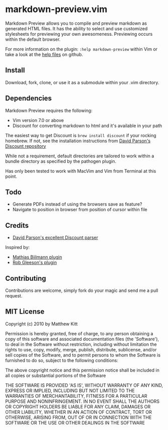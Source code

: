 # markdown-preview.vim

Markdown Preview allows you to compile and preview markdown as generated HTML
files. It has the ability to select and use customized stylesheets for 
previewing your own awesomeness. Previewing occurs within the default browser.

For more information on the plugin: `:help markdown-preview` within Vim or take a look at the [help files](http://github.com/mkitt/markdown-preview.vim/blob/master/doc/markdown-preview.txt) on github.


## Install

Download, fork, clone, or use it as a submodule within your .vim directory.


## Dependencies

Markdown Preview requires the following:

- Vim version 7.0 or above
- Discount for converting markdown to html and it's available in your path

The easiest way to get Discount is `brew install discount` if your rocking 
 homebrew. If not, see the installation instructions from [David Parson's Discount
repository](https://github.com/Orc/discount)

While not a requirement, default directories are tailored to work within a
bundle directory as specified by the pathogen plugin.

Has only been tested to work with MacVim and Vim from Terminal at this point.


## Todo

- Generate PDFs instead of using the browsers save as feature?
- Navigate to position in browser from position of cursor within file


## Credits

- [David Parson's excellent Discount parser](http://www.pell.portland.or.us/~orc/Code/discount/)

Inspired by:

- [Mathias Biilmann plugin](http://mathias-biilmann.net/2009/1/markdown-preview-in-vim)
- [Rob Gleeson's plugin](http://github.com/robgleeson/vim-markdown-preview)

## Contributing

Contributions are welcome, simply fork do your magic and send me a pull request.


## MIT License

Copyright (c) 2010 by Matthew Kitt

Permission is hereby granted, free of charge, to any person
obtaining a copy of this software and associated documentation
files (the 'Software'), to deal in the Software without
restriction, including without limitation the rights to use,
copy, modify, merge, publish, distribute, sublicense, and/or sell
copies of the Software, and to permit persons to whom the
Software is furnished to do so, subject to the following
conditions:

The above copyright notice and this permission notice shall be
included in all copies or substantial portions of the Software

THE SOFTWARE IS PROVIDED 'AS IS', WITHOUT WARRANTY OF ANY KIND,
EXPRESS OR IMPLIED, INCLUDING BUT NOT LIMITED TO THE WARRANTIES
OF MERCHANTABILITY, FITNESS FOR A PARTICULAR PURPOSE AND
NONINFRINGEMENT. IN NO EVENT SHALL THE AUTHORS OR COPYRIGHT
HOLDERS BE LIABLE FOR ANY CLAIM, DAMAGES OR OTHER LIABILITY,
WHETHER IN AN ACTION OF CONTRACT, TORT OR OTHERWISE, ARISING
FROM, OUT OF OR IN CONNECTION WITH THE SOFTWARE OR THE USE OR
OTHER DEALINGS IN THE SOFTWARE

